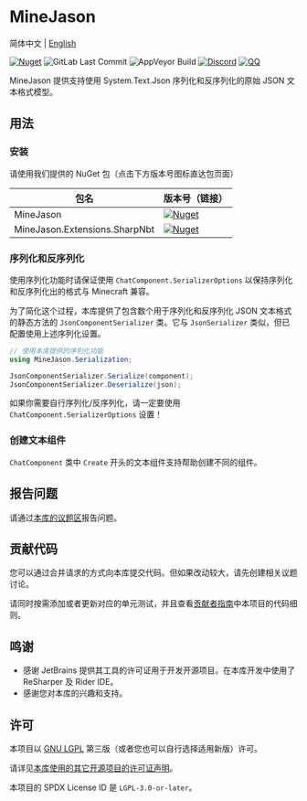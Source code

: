 # MineJason

简体中文 | [English](README-en.md)

[![Nuget](https://img.shields.io/nuget/v/MineJason?style=flat-square&logo=nuget&label=%20)](https://www.nuget.org/packages/MineJason)
![GitLab Last Commit](https://img.shields.io/gitlab/last-commit/WithLithum%2FMineJason?tyle=flat-square)
![AppVeyor Build](https://img.shields.io/appveyor/build/WithLithum/minejason?style=flat-square&logo=appveyor&logoColor=white&label=%20)
[![Discord](https://img.shields.io/discord/1178887806286823424?style=flat-square&logo=discord&logoColor=white&label=%20&color=blue)](https://discord.gg/UFfWb9Rj)
[![QQ](https://img.shields.io/badge/qq%20group-join-blue?style=flat-square
)](https://qm.qq.com/cgi-bin/qm/qr?k=reIRa9w7-vMBemqim7NdREX7vNKirNFo&jump_from=webapi&authKey=UnyZ5LWlfV8g8VCEffm2CShHd9PVPHP5CaXVbxkF2wwZj6FtXGEU/M7jRbU4e/K2)

MineJason 提供支持使用 System.Text.Json 序列化和反序列化的原始 JSON 文本格式模型。

## 用法

### 安装

请使用我们提供的 NuGet 包（点击下方版本号图标直达包页面）

| 包名                          | 版本号（链接）                                                                                                                                                                 |
|-------------------------------|-------------------------------------------------------------------------------------------------------------------------------------------------------------------------------|
| MineJason                     | [![Nuget](https://img.shields.io/nuget/v/MineJason?style=flat-square&logo=nuget&label=%20)](https://www.nuget.org/packages/MineJason)                                         |
| MineJason.Extensions.SharpNbt | [![Nuget](https://img.shields.io/nuget/v/MineJason.Extensions.SharpNbt?style=flat-square&logo=nuget&label=%20)](https://www.nuget.org/packages/MineJason.Extensions.SharpNbt) |

### 序列化和反序列化

使用序列化功能时请保证使用 `ChatComponent.SerializerOptions` 以保持序列化和反序列化出的格式与 Minecraft 兼容。

为了简化这个过程，本库提供了包含数个用于序列化和反序列化 JSON 文本格式的静态方法的 `JsonComponentSerializer` 类。它与 `JsonSerializer` 类似，但已配置使用上述序列化设置。

```csharp
// 使用本库提供的序列化功能
using MineJason.Serialization;

JsonComponentSerializer.Serialize(component);
JsonComponentSerializer.Deserialize(json);
```

如果你需要自行序列化/反序列化，请一定要使用 `ChatComponent.SerializerOptions` 设置！

### 创建文本组件

`ChatComponent` 类中 `Create` 开头的文本组件支持帮助创建不同的组件。

## 报告问题

请通过[本库的议题区](https://gitlab.com/WithLithum/MineJason/issues)报告问题。

## 贡献代码

您可以通过合并请求的方式向本库提交代码。但如果改动较大，请先创建相关议题讨论。

请同时按需添加或者更新对应的单元测试，并且查看[贡献者指南](CONTRIBUTING.md)中本项目的代码细则。

## 鸣谢

- 感谢 JetBrains 提供其工具的许可证用于开发开源项目。在本库开发中使用了 ReSharper 及 Rider IDE。
- 感谢您对本库的兴趣和支持。

## 许可

本项目以 [GNU LGPL](COPYING.LESSER.txt) 第三版（或者您也可以自行选择适用新版）许可。

请详见[本库使用的其它开源项目的许可证声明](ACKNOWLEDGEMENTS.txt)。

本项目的 SPDX License ID 是 `LGPL-3.0-or-later`。
